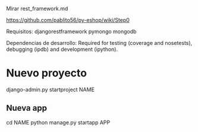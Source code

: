 Mirar rest_framework.md

https://github.com/pablito56/py-eshop/wiki/Step0

Requisitos:
djangorestframework
pymongo
mongodb

Dependencias de desarrollo:
Required for testing (coverage and nosetests), debugging (ipdb) and development (ipython).


# Nuevo proyecto
django-admin.py startproject NAME

## Nueva app
cd NAME
python manage.py startapp APP
